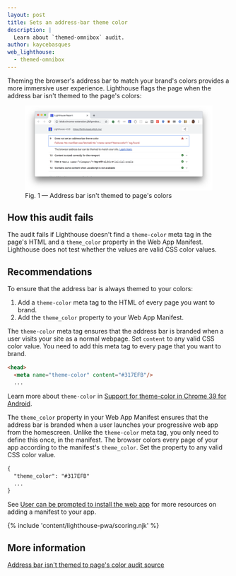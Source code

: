 ```yaml
---
layout: post
title: Sets an address-bar theme color
description: |
  Learn about `themed-omnibox` audit.
author: kaycebasques
web_lighthouse:
  - themed-omnibox
---
```


Theming the browser's address bar to match your brand's colors provides
a more immersive user experience.
Lighthouse flags the page when the address bar isn't themed to the page's colors:

<figure class="w-figure">
  <img class="w-screenshot w-screenshot--filled" src="themed-omnibox.png" alt="Lighthouse audit showing address bar isn't themed to the page's colors">
  <figcaption class="w-figcaption">
    Fig. 1 — Address bar isn't themed to page's colors
  </figcaption>
</figure>

## How this audit fails

The audit fails if Lighthouse doesn't find a `theme-color` meta tag in the page's
HTML and a `theme_color` property in the Web App Manifest.
Lighthouse does not test whether the values are valid CSS color values.

## Recommendations

To ensure that the address bar is always themed to your colors:

1. Add a `theme-color` meta tag to the HTML of every page you want to brand.
2. Add the `theme_color` property to your Web App Manifest.

The `theme-color` meta tag ensures that the address bar is branded when
a user visits your site as a normal webpage. Set `content` to any valid CSS
color value. You need to add this meta tag to every page that you want to
brand.

```html
<head>
  <meta name="theme-color" content="#317EFB"/>
  ...
```

Learn more about `theme-color` in
[Support for theme-color in Chrome 39 for Android](https://developers.google.com/web/updates/2014/11/Support-for-theme-color-in-Chrome-39-for-Android).

The `theme_color` property in your Web App Manifest ensures that the address
bar is branded when a user launches your progressive web
app from the homescreen. Unlike the `theme-color` meta tag, you only need
to define this once, in the manifest. The browser colors every page of your
app according to the manifest's `theme_color`. Set the property to any valid
CSS color value.

```html
{
  "theme_color": "#317EFB"
  ...
}
 ```

See [User can be prompted to install the web app](/installable-manifest)
for more resources on adding a manifest to your app.

{% include 'content/lighthouse-pwa/scoring.njk' %}

## More information

[Address bar isn't themed to page's color audit source](https://github.com/GoogleChrome/lighthouse/blob/master/lighthouse-core/audits/themed-omnibox.js)